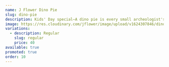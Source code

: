 ```yaml
---
name: J Flower Dino Pie
slug: dino-pie
description: Kids' Day special–A dino pie is every small archeologist's dream
image: https://res.cloudinary.com/jflower/image/upload/v1624307846/dino-cake_ma9sqd.jpg
variations:
  - description: Regular
    slug: regular
    price: 40
available: true
promoted: true
order: 10
---
```

